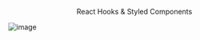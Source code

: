 <p align="center">React Hooks & Styled Components</p>

![image](https://user-images.githubusercontent.com/46111926/172475655-e3b93a58-83b7-4f20-9c64-89cfcaa46a75.png)
